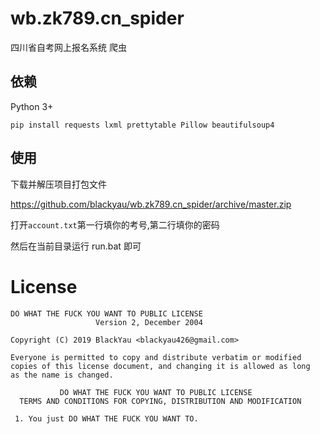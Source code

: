 # wb.zk789.cn_spider

四川省自考网上报名系统 爬虫

## 依赖

Python 3+

``` pip install requests lxml prettytable Pillow beautifulsoup4 ```

## 使用

下载并解压项目打包文件

https://github.com/blackyau/wb.zk789.cn_spider/archive/master.zip

打开``` account.txt ```第一行填你的考号,第二行填你的密码

然后在当前目录运行 run.bat 即可

# License
```
DO WHAT THE FUCK YOU WANT TO PUBLIC LICENSE
                   Version 2, December 2004
 
Copyright (C) 2019 BlackYau <blackyau426@gmail.com>

Everyone is permitted to copy and distribute verbatim or modified
copies of this license document, and changing it is allowed as long
as the name is changed.
 
           DO WHAT THE FUCK YOU WANT TO PUBLIC LICENSE
  TERMS AND CONDITIONS FOR COPYING, DISTRIBUTION AND MODIFICATION

 1. You just DO WHAT THE FUCK YOU WANT TO.
```